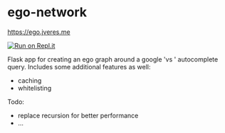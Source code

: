 # ego-network
https://ego.jveres.me

[![Run on Repl.it](https://repl.it/badge/github/jveres/ego-network)](https://repl.it/github/jveres/ego-network)

Flask app for creating an ego graph around a google 'vs ' autocomplete query.
Includes some additional features as well:
- caching
- whitelisting

Todo:
- replace recursion for better performance
- ...
